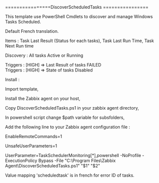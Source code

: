 ================DiscoverScheduledTasks ================

This template use PowerShell Cmdlets to discover and manage Windows Tasks Scheduled.

Default French translation.

Items : Task Last Result (Status for each tasks), Task Last Run Time, Task Next Run time

Discovery : All tasks Active or Running

Triggers : [HIGH] => Last Result of tasks FAILED<br>
Triggers : [HIGH] => State of tasks Disabled

Install :

Import template,

Install the Zabbix agent on your host,

Copy DiscoverScheduledTasks.ps1 in your zabbix agent directory,

In powershell script change $path variable for subsfolders,

Add the following line to your Zabbix agent configuration file :

EnableRemoteCommands=1

UnsafeUserParameters=1

UserParameter=TaskSchedulerMonitoring[*],powershell -NoProfile -ExecutionPolicy Bypass -File "C:\Program Files\Zabbix Agent\DiscoverScheduledTasks.ps1" "$1" "$2"

Value mapping 'scheduledtask' is in french for error ID of tasks.
